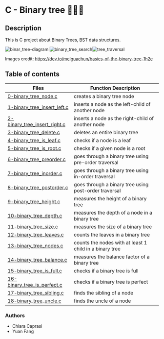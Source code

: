 #  C - Binary tree 🌲🌲🌲


## Description

This is C project about Binary Trees, BST data structures. 

![binar_tree-diagram](https://user-images.githubusercontent.com/91517809/180124667-09485f67-cade-43a2-9423-8764fef5e482.png) 
![binary_tree_search](https://user-images.githubusercontent.com/91517809/180125201-69796539-9f29-42bb-b7a9-e3c95bb5c5ad.png)![tree_traversal](https://user-images.githubusercontent.com/91517809/180125447-c4582dac-51d4-41a6-8011-c08744568c9d.png)


Images credit: https://dev.to/melguachun/basics-of-the-binary-tree-1h2e


## Table of contents
Files | Function Description
----- | -----------
[0-binary_tree_node.c](./0-binary_tree_node.c) | creates a binary tree node
[1-binary_tree_insert_left.c](./1-binary_tree_insert_left.c) | inserts a node as the left-child of another node
[2-binary_tree_insert_right.c](./2-binary_tree_insert_right.c) | inserts a node as the right-child of another node
[3-binary_tree_delete.c](./3-binary_tree_delete.c) | deletes an entire binary tree
[4-binary_tree_is_leaf.c](./4-binary_tree_is_leaf.c) | checks if a node is a leaf
[5-binary_tree_is_root.c](./5-binary_tree_is_root.c) | checks if a given node is a root
[6-binary_tree_preorder.c](./6-binary_tree_preorder.c) | goes through a binary tree using pre-order traversal
[7-binary_tree_inorder.c](./7-binary_tree_inorder.c) | goes through a binary tree using in-order traversal
[8-binary_tree_postorder.c](./8-binary_tree_postorder.c) | goes through a binary tree using post-order traversal
[9-binary_tree_height.c](./9-binary_tree_height.c) | measures the height of a binary tree
[10-binary_tree_depth.c](./10-binary_tree_depth.c) | measures the depth of a node in a binary tree
[11-binary_tree_size.c](./11-binary_tree_size.c) | measures the size of a binary tree
[12-binary_tree_leaves.c](./12-binary_tree_leaves.c) | counts the leaves in a binary tree
[13-binary_tree_nodes.c](./13-binary_tree_nodes.c) | counts the nodes with at least 1 child in a binary tree
[14-binary_tree_balance.c](./14-binary_tree_balance.c) | measures the balance factor of a binary tree
[15-binary_tree_is_full.c](./15-binary_tree_is_full.c) | checks if a binary tree is full
[16-binary_tree_is_perfect.c](./16-binary_tree_is_perfect.c) | checks if a binary tree is perfect
[17-binary_tree_sibling.c](./17-binary_tree_sibling.c) | finds the sibling of a node
[18-binary_tree_uncle.c](./18-binary_tree_uncle.c) | finds the uncle of a node

### Authors
- Chiara Caprasi
- Yuan Fang


